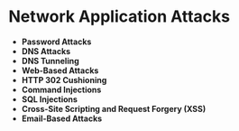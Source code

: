 # Network Application Attacks

* __Password Attacks__
* __DNS Attacks__
* __DNS Tunneling__
* __Web-Based Attacks__
* __HTTP 302 Cushioning__
* __Command Injections__
* __SQL Injections__
* __Cross-Site Scripting and Request Forgery (XSS)__
* __Email-Based Attacks__


